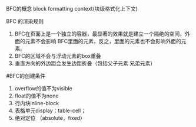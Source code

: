 BFC的概念
  block formatting context(块级格式化上下文)

BFC 的渲染规则
1. BFC在页面上是一个独立的容器，最显著的效果就是建立一个隔绝的空间，外面的元素不会影响
  BFC里面的元素，反之，里面的元素也不会影响外面的元素。
2. BFC的区域不会与浮动元素的box重叠
3. 垂直方向的外边距会发生边距折叠（包括父子元素 兄弟元素）

#BFC的创建条件
1. overflow的值不为visible
2. float的值不为none
3. 行内块inline-block
4. 表格单元display：table-cell；
5. 绝对定位 （absolute，fixed）

